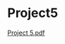 # Project5
[Project 5.pdf](https://github.com/Seif-Mamdouh/Project5/files/13491277/Project.5.pdf)



